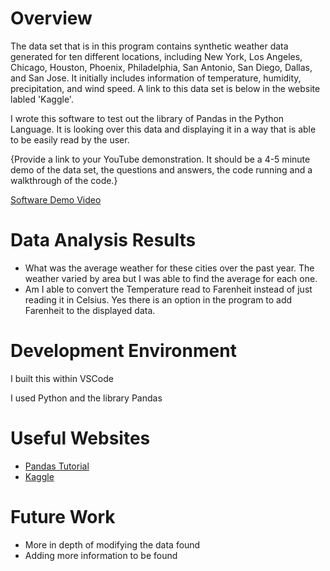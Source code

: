 # Overview

The data set that is in this program contains synthetic weather data generated for ten different locations, including New York, Los Angeles, Chicago, Houston, Phoenix, Philadelphia, San Antonio, San Diego, Dallas, and San Jose. It initially includes information of temperature, humidity, precipitation, and wind speed. A link to this data set is below in the website labled 'Kaggle'.

I wrote this software to test out the library of Pandas in the Python Language. It is looking over this data and displaying it in a way that is able to be easily read by the user. 

{Provide a link to your YouTube demonstration.  It should be a 4-5 minute demo of the data set, the questions and answers, the code running and a walkthrough of the code.}

[Software Demo Video](https://youtu.be/S5F-9WlBvWs)

# Data Analysis Results

* What was the average weather for these cities over the past year. 
The weather varied by area but I was able to find the average for each one.
* Am I able to convert the Temperature read to Farenheit instead of just reading it in Celsius.
Yes there is an option in the program to add Farenheit to the displayed data. 

# Development Environment

I built this within VSCode

I used Python and the library Pandas

# Useful Websites

* [Pandas Tutorial](https://pandas.pydata.org/docs/user_guide/10min.html#min)
* [Kaggle](https://www.kaggle.com/datasets/prasad22/weather-data?resource=download)

# Future Work

* More in depth of modifying the data found
* Adding more information to be found
